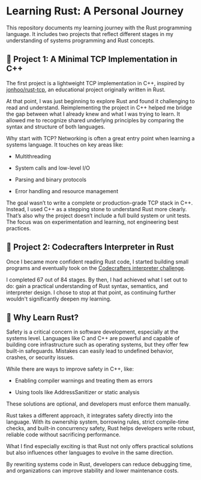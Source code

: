 # Learning Rust: A Personal Journey
This repository documents my learning journey with the Rust programming language.
It includes two projects that reflect different stages in my understanding of systems programming and Rust concepts.

## 🧪 Project 1: A Minimal TCP Implementation in C++
The first project is a lightweight TCP implementation in C++, inspired by [jonhoo/rust-tcp](https://github.com/jonhoo/rust-tcp), an educational project originally written in Rust. 

At that point, I was just beginning to explore Rust and found it challenging to read and understand.
Reimplementing the project in C++ helped me bridge the gap between what I already knew and what I was trying to learn.
It allowed me to recognize shared underlying principles by comparing the syntax and structure of both languages.

Why start with TCP?
Networking is often a great entry point when learning a systems language. It touches on key areas like:

* Multithreading

* System calls and low-level I/O

* Parsing and binary protocols

* Error handling and resource management

The goal wasn’t to write a complete or production-grade TCP stack in C++.
Instead, I used C++ as a stepping stone to understand Rust more clearly.
That’s also why the project doesn’t include a full build system or unit tests. The focus was on experimentation and learning, not engineering best practices.

## 🦀 Project 2: Codecrafters Interpreter in Rust
Once I became more confident reading Rust code, I started building small programs and eventually took on the [Codecrafters interpreter challenge](https://app.codecrafters.io/courses/interpreter/overview).

I completed 67 out of 84 stages. By then, I had achieved what I set out to do: gain a practical understanding of Rust syntax, semantics, and interpreter design.
I chose to stop at that point, as continuing further wouldn't significantly deepen my learning.

## 🚀 Why Learn Rust?
Safety is a critical concern in software development, especially at the systems level.
Languages like C and C++ are powerful and capable of building core infrastructure such as operating systems, but they offer few built-in safeguards. Mistakes can easily lead to undefined behavior, crashes, or security issues.

While there are ways to improve safety in C++, like:

* Enabling compiler warnings and treating them as errors

* Using tools like AddressSanitizer or static analysis

These solutions are optional, and developers must enforce them manually.

Rust takes a different approach, it integrates safety directly into the language.
With its ownership system, borrowing rules, strict compile-time checks, and built-in concurrency safety, Rust helps developers write robust, reliable code without sacrificing performance.

What I find especially exciting is that Rust not only offers practical solutions but also influences other languages to evolve in the same direction.

By rewriting systems code in Rust, developers can reduce debugging time, and organizations can improve stability and lower maintenance costs.

